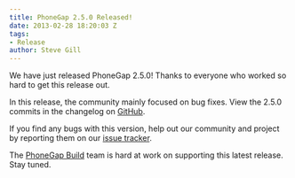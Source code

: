 ```yaml
---
title: PhoneGap 2.5.0 Released!
date: 2013-02-28 18:20:03 Z
tags:
- Release
author: Steve Gill
---
```


We have just released PhoneGap 2.5.0! Thanks to everyone who worked so hard to get this release out.

In this release, the community mainly focused on bug fixes. View the 2.5.0 commits in the changelog on [GitHub](https://github.com/phonegap/phonegap/blob/2.5.0/changelog).

If you find any bugs with this version, help out our community and project by reporting them on our [issue tracker](https://issues.apache.org/jira/browse/CB).

The [PhoneGap Build](http://build.phonegap.com) team is hard at work on supporting this latest release. Stay tuned.
